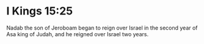 # I Kings 15:25

Nadab the son of Jeroboam began to reign over Israel in the second year of Asa king of Judah, and he reigned over Israel two years.
